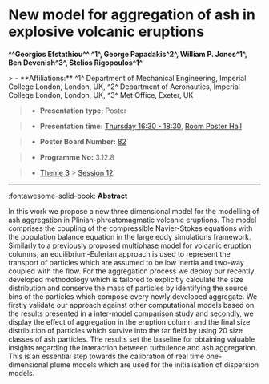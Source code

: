 # New model for aggregation of ash in explosive volcanic eruptions

**^^Georgios Efstathiou^^ ^1^, George Papadakis^2^, William P. Jones^1^, Ben Devenish^3^, Stelios Rigopoulos^1^**

<!-- more -->> - **Affiliations:** ^1^ Department of Mechanical Engineering, Imperial College London, London, UK, ^2^ Department of Aeronautics, Imperial College London, London, UK, ^3^ Met Office, Exeter, UK 

> - **Presentation type:** Poster

> - **Presentation time:** [Thursday 16:30 - 18:30](../sessions_comparison.md#__tabbed_3_6), [Room Poster Hall](../maps_venue.md#__tabbed_1_1)

> - **Poster Board Number:** [82](../map_poster_boards.md#thursday)

> - **Programme No:** 3.12.8

> - [Theme 3](../theme3.md) > [Session 12](../sessions/session-3-12.md)

--- 

:fontawesome-solid-book: **Abstract**

In this work we propose a new three dimensional model for the modelling of ash aggregation in Plinian-phreatomagmatic volcanic eruptions. The model comprises the coupling of the compressible Navier-Stokes equations with the population balance equation in the large eddy simulations framework. Similarly to a previously proposed multiphase model for volcanic eruption columns, an equilibrium-Eulerian approach is used to represent the transport of particles which are assumed to be low inertia and two-way coupled with the flow. For the aggregation process we deploy our recently developed methodology which is tailored to explicitly calculate the size distribution and conserve the mass of particles by identifying the source bins of the particles which compose every newly developed aggregate. We firstly validate our approach against other computational models based on the results presented in a inter-model comparison study and secondly, we display the effect of aggregation in the eruption column and the final size distribution of particles which survive into the far field by using 20 size classes of ash particles. The results set the baseline for obtaining valuable insights regarding the interaction between turbulence and ash aggregation. This is an essential step towards the calibration of real time one-dimensional plume models which are used for the initialisation of dispersion models.

